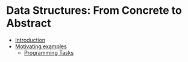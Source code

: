 # Data Structures: From Concrete to Abstract

* [Introduction](README.md)
* [Motivating examples](ch1/examples.md)
  * [Programming Tasks](ch1/ch1_tasks.md)

